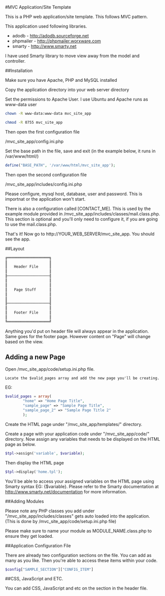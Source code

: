 #MVC Application/Site Template

This is a PHP web application/site template. This follows MVC pattern.

This application used following libraries.

* adodb - http://adodb.sourceforge.net
* phpmailer - http://phpmailer.worxware.com
* smarty - http://www.smarty.net

I have used Smarty library to move view away from the model and controller.

##Installation

Make sure you have Apache, PHP and MySQL installed

Copy the application directory into your web server directory

Set the permissions to Apache User. I use Ubuntu and Apache runs as www-data user

```bash
chown -R www-data:www-data mvc_site_app

chmod -R 0755 mvc_site_app
```

Then open the first configuration file

/mvc_site_app/config.ini.php

Set the base path in the file, save and exit (in the example below, it runs in /var/www/html/)

```php
define("BASE_PATH", '/var/www/html/mvc_site_app');
```

Then open the second configuration file

/mvc_site_app/includes/config.ini.php

Please configure, mysql host, database, user and password. This is importnat or the application won't start.

There is also a configuration called [CONTACT_ME]. This is used by the example module provided in /mvc_site_app/includes/classes/mail.class.php. This section is optional and you'll only need to configure it, if you are going to use the mail.class.php.

That's it! Now go to http://YOUR_WEB_SERVER/mvc_site_app. You should see the app.

##Layout

```html
╔═══════════════════╗
║                   ║
║   Header File     ║
║                   ║
╟───────────────────╢
║                   ║
║                   ║
║   Page Stuff      ║
║                   ║
║                   ║
╟───────────────────╢
║                   ║
║   Footer File     ║
║                   ║
╚═══════════════════╝
```

Anything you'd put on header file will always appear in the application. Same goes for the footer page. However content on "Page" will change based on the view.

## Adding a new Page

Open /mvc_site_app/code/setup.ini.php file.

```html
Locate the $valid_pages array and add the new page you'll be creating. Please note array Key is the file name (without the extension) and array value is the HTML page title. Open /mvc_site_app/header.php file and look at <title> HTML tag to see how this is done. Please note unless the page you're viewing is in the $valid_pages array, it can't be displayed.
```

EG: 

```php
$valid_pages = array(
		"home" => "Home Page Title",
		"sample_page" => "Sample Page Title",
		"sample_page_2" => "Sample Page Title 2"
		);
```

Create the HTML page under "/mvc_site_app/templates/" directory.

Create a page with your application code under "/mvc_site_app/code/" directory. Now assign any variables that needs to be displayed on the HTML page as below.

```php
$tpl->assign('variable', $variable);
```

Then display the HTML page

```php
$tpl->display('home.tpl');
```

You'll be able to access your assigned variables on the HTML page using Smarty syntax EG: {$variable}. Please refer to the Smarty documentation at http://www.smarty.net/documentation for more information.

##Adding Modules

Please note any PHP classes you add under "/mvc_site_app/includes/classes" gets auto loaded into the application. (This is done by /mvc_site_app/code/setup.ini.php file)

Please make sure to name your module as MODULE_NAME.class.php to ensure they get loaded.

##Application Configuration File

There are already two configuration sections on the file. You can add as many as you like. Then you're able to access these items within your code.

```php
$config["SAMPLE_SECTION"]["CONFIG_ITEM"]
```

##CSS, JavaScript and ETC.

You can add CSS, JavaScript and etc on the <head> section in the header file.
